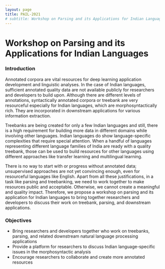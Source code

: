 ```yaml
---
layout: page
title: PAIL-2021
# subtitle: Workshop on Parsing and its Applications for Indian Languages
---
```


# Workshop on Parsing and its Applications for Indian Languages

### Introduction
Annotated corpora are vital resources for deep learning application development and linguistic analyses. In the case of Indian languages, sufficient annotated quality data are not available publicly for researchers and developers to build upon. Although there are different levels of annotations, syntactically annotated corpora or treebank are very resourceful especially for Indian languages, which are morphosyntactically rich. They are incorporated in downstream applications for various information extraction.

Treebanks are being created for only a few Indian languages and still, there is a high requirement for building more data in different domains while involving other languages. Indian languages do show language-specific complexities that require special attention. When a handful of languages representing different language families of India are ready with a quality treebank, those can be used to build resources for other languages using different approaches like transfer learning and multilingual learning.

There is no way to start with or progress without annotated data; unsupervised approaches are not yet convincing enough, even for resourceful languages like English. Apart from all these justifications, in a task like parsing and treebanking, we need to work together to make resources public and acceptable. Otherwise, we cannot create a meaningful and quality impact. Therefore, we propose a workshop on parsing and its application for Indian languages to bring together researchers and developers to discuss their work on treebank, parsing, and downstream applications.

### Objectives
- Bring researchers and developers together who work on treebanks, parsing, and related downstream natural language processing applications
- Provide a platform for researchers to discuss Indian language-specific issues in the morphosyntactic analysis
- Encourage researchers to collaborate and create more annotated resources
